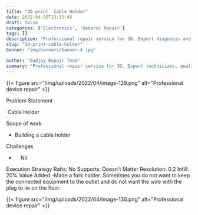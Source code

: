 ```yaml
---
title: "3D print  Cable Holder"
date: 2022-04-30T13:13:49
draft: false
categories: ['Electronics', 'General Repair']
tags: []
description: "Professional repair service for 3D. Expert diagnosis and quality repairs in Bangalore."
slug: "3d-print-cable-holder"
banner: "img/banners/banner-4.jpg"

author: "Gadjoy Repair Team"
summary: "Professional repair service for 3D. Expert technicians, quality parts, warranty included."
---
```


{{< figure src="/img/uploads/2022/04/image-129.png" alt="Professional device repair" >}}

Problem Statement

&nbsp;Cable Holder

Scope of work

- Building a cable holder

Challenges

- &nbsp;&nbsp;&nbsp; Nil

Execution Strategy Rafts: No Supports: Doesn't Matter Resolution: 0.2 Infill: 20% Value Added -Made a fork holder. Sometimes you do not want to keep the connected equipment to the outlet and do not want the wire with the plug to lie on the floor.

{{< figure src="/img/uploads/2022/04/image-130.png" alt="Professional device repair" >}}